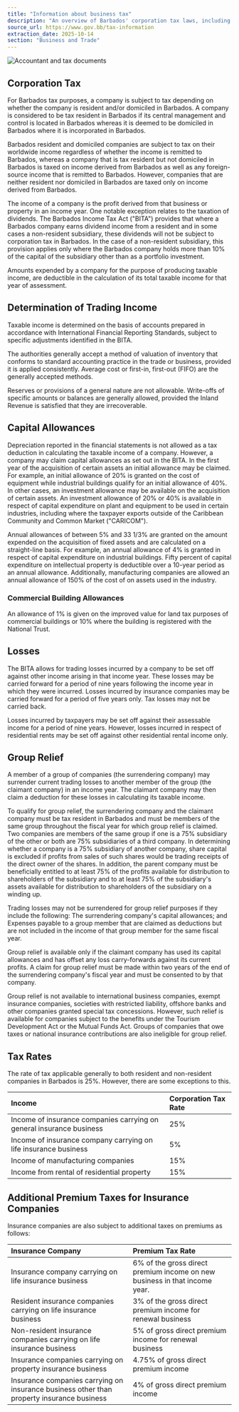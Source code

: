 ```yaml
---
title: "Information about business tax"
description: "An overview of Barbados' corporation tax laws, including residency rules, income determination, capital allowances, loss carry-forwards, group relief provisions, and applicable tax rates for various business types."
source_url: https://www.gov.bb/tax-information
extraction_date: 2025-10-14
section: "Business and Trade"
---
```


![Accountant and tax documents](https://www.gov.bb/media_files/accountant-tax.jpg)

## Corporation Tax

For Barbados tax purposes, a company is subject to tax depending on whether the company is resident and/or domiciled in Barbados. A company is considered to be tax resident in Barbados if its central management and control is located in Barbados whereas it is deemed to be domiciled in Barbados where it is incorporated in Barbados.

Barbados resident and domiciled companies are subject to tax on their worldwide income regardless of whether the income is remitted to Barbados, whereas a company that is tax resident but not domiciled in Barbados is taxed on income derived from Barbados as well as any foreign-source income that is remitted to Barbados. However, companies that are neither resident nor domiciled in Barbados are taxed only on income derived from Barbados.

The income of a company is the profit derived from that business or property in an income year. One notable exception relates to the taxation of dividends. The Barbados Income Tax Act ("BITA") provides that where a Barbados company earns dividend income from a resident and in some cases a non-resident subsidiary, these dividends will not be subject to corporation tax in Barbados. In the case of a non-resident subsidiary, this provision applies only where the Barbados company holds more than 10% of the capital of the subsidiary other than as a portfolio investment.

Amounts expended by a company for the purpose of producing taxable income, are deductible in the calculation of its total taxable income for that year of assessment.

## Determination of Trading Income

Taxable income is determined on the basis of accounts prepared in accordance with International Financial Reporting Standards, subject to specific adjustments identified in the BITA.

The authorities generally accept a method of valuation of inventory that conforms to standard accounting practice in the trade or business, provided it is applied consistently. Average cost or first-in, first-out (FIFO) are the generally accepted methods.

Reserves or provisions of a general nature are not allowable. Write-offs of specific amounts or balances are generally allowed, provided the Inland Revenue is satisfied that they are irrecoverable.

## Capital Allowances

Depreciation reported in the financial statements is not allowed as a tax deduction in calculating the taxable income of a company. However, a company may claim capital allowances as set out in the BITA. In the first year of the acquisition of certain assets an initial allowance may be claimed. For example, an initial allowance of 20% is granted on the cost of equipment while industrial buildings qualify for an initial allowance of 40%. In other cases, an investment allowance may be available on the acquisition of certain assets. An investment allowance of 20% or 40% is available in respect of capital expenditure on plant and equipment to be used in certain industries, including where the taxpayer exports outside of the Caribbean Community and Common Market ("CARICOM").

Annual allowances of between 5% and 33 1/3% are granted on the amount expended on the acquisition of fixed assets and are calculated on a straight-line basis. For example, an annual allowance of 4% is granted in respect of capital expenditure on industrial buildings. Fifty percent of capital expenditure on intellectual property is deductible over a 10-year period as an annual allowance. Additionally, manufacturing companies are allowed an annual allowance of 150% of the cost of on assets used in the industry.

### Commercial Building Allowances

An allowance of 1% is given on the improved value for land tax purposes of commercial buildings or 10% where the building is registered with the National Trust.

## Losses

The BITA allows for trading losses incurred by a company to be set off against other income arising in that income year. These losses may be carried forward for a period of nine years following the income year in which they were incurred. Losses incurred by insurance companies may be carried forward for a period of five years only. Tax losses may not be carried back.

Losses incurred by taxpayers may be set off against their assessable income for a period of nine years. However, losses incurred in respect of residential rents may be set off against other residential rental income only.

## Group Relief

A member of a group of companies (the surrendering company) may surrender current trading losses to another member of the group (the claimant company) in an income year. The claimant company may then claim a deduction for these losses in calculating its taxable income.

To qualify for group relief, the surrendering company and the claimant company must be tax resident in Barbados and must be members of the same group throughout the fiscal year for which group relief is claimed. Two companies are members of the same group if one is a 75% subsidiary of the other or both are 75% subsidiaries of a third company. In determining whether a company is a 75% subsidiary of another company, share capital is excluded if profits from sales of such shares would be trading receipts of the direct owner of the shares. In addition, the parent company must be beneficially entitled to at least 75% of the profits available for distribution to shareholders of the subsidiary and to at least 75% of the subsidiary's assets available for distribution to shareholders of the subsidiary on a winding up.

Trading losses may not be surrendered for group relief purposes if they include the following: The surrendering company's capital allowances; and Expenses payable to a group member that are claimed as deductions but are not included in the income of that group member for the same fiscal year.

Group relief is available only if the claimant company has used its capital allowances and has offset any loss carry-forwards against its current profits. A claim for group relief must be made within two years of the end of the surrendering company's fiscal year and must be consented to by that company.

Group relief is not available to international business companies, exempt insurance companies, societies with restricted liability, offshore banks and other companies granted special tax concessions. However, such relief is available for companies subject to the benefits under the Tourism Development Act or the Mutual Funds Act. Groups of companies that owe taxes or national insurance contributions are also ineligible for group relief.

## Tax Rates

The rate of tax applicable generally to both resident and non-resident companies in Barbados is 25%. However, there are some exceptions to this.

| Income                                                        | Corporation Tax Rate |
| :------------------------------------------------------------ | :------------------- |
| Income of insurance companies carrying on general insurance business | 25%                  |
| Income of insurance company carrying on life insurance business | 5%                   |
| Income of manufacturing companies                             | 15%                  |
| Income from rental of residential property                    | 15%                  |

## Additional Premium Taxes for Insurance Companies

Insurance companies are also subject to additional taxes on premiums as follows:

| Insurance Company                                                        | Premium Tax Rate                                                     |
| :----------------------------------------------------------------------- | :------------------------------------------------------------------- |
| Insurance company carrying on life insurance business                    | 6% of the gross direct premium income on new business in that income year. |
| Resident insurance companies carrying on life insurance business         | 3% of the gross direct premium income for renewal business           |
| Non-resident insurance companies carrying on life insurance business     | 5% of gross direct premium income for renewal business               |
| Insurance companies carrying on property insurance business              | 4.75% of gross direct premium income                                 |
| Insurance companies carrying on insurance business other than property insurance business | 4% of gross direct premium income                                    |
```